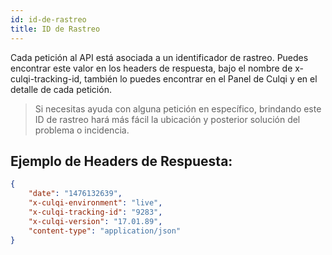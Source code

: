 ```yaml
---
id: id-de-rastreo
title: ID de Rastreo
---
```


Cada petición al API está asociada a un identificador de rastreo. Puedes encontrar este valor en los headers de respuesta, bajo el nombre de x-culqi-tracking-id, también lo puedes encontrar en el Panel de Culqi y en el detalle de cada petición.

> Si necesitas ayuda con alguna petición en específico, brindando este ID de rastreo hará más fácil la ubicación y posterior solución del problema o incidencia.

## Ejemplo de Headers de Respuesta:

```json
{
    "date": "1476132639",
    "x-culqi-environment": "live",
    "x-culqi-tracking-id": "9283",
    "x-culqi-version": "17.01.89",
    "content-type": "application/json"
}
```

